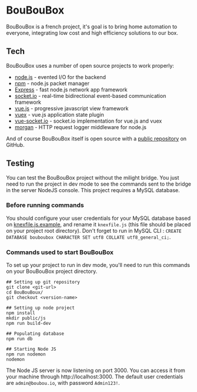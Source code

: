 # BouBouBox

BouBouBox is a french project, it's goal is to bring home automation to everyone, integrating low cost and high efficiency solutions to our box.

## Tech

BouBouBox uses a number of open source projects to work properly:

* [node.js](https://nodejs.org/en/) - evented I/O for the backend
* [npm](https://www.npmjs.com/) - node.js packet manager
* [Express](http://expressjs.com/) - fast node.js network app framework
* [socket.io](https://socket.io/) - real-time bidirectional event-based communication framework
* [vue.js](https://vuejs.org/) - progressive javascript view framework
* [vuex](https://vuex.vuejs.org) - vue.js application state plugin
* [vue-socket.io](https://github.com/MetinSeylan/Vue-Socket.io) - socket.io implementation for vue.js and vuex
* [morgan](https://github.com/expressjs/morgan) - HTTP request logger middleware for node.js

And of course BouBouBox itself is open source with a [public repository](https://github.com/Imbuzi/BouBouBox) on GitHub.

## Testing

You can test the BouBouBox project without the milight bridge. You just need to run the project in dev mode to see the commands sent to the bridge in the server NodeJS console.
This project requires a MySQL database.

### Before running commands

You should configure your user credentials for your MySQL database based on [knexfile.js.example](https://github.com/Imbuzi/BouBouBox/blob/master/knexfile.js.example), and rename it `knexfile.js` (this file should be placed on your project root directory).
Don't forget to run in MySQL CLI : `CREATE DATABASE bouboubox CHARACTER SET utf8 COLLATE utf8_general_ci;`.

### Commands used to start BouBouBox

To set up your project to run in dev mode, you'll need to run this commands on your BouBouBox project directory.

	## Setting up git repository
    git clone <git-url>
	cd BouBouBoux/
	git checkout <version-name>

	## Setting up node project
	npm install
	mkdir public/js
	npm run build-dev
	
	## Populating database
	npm run db

	## Starting Node JS
	npm run nodemon
	nodemon

The Node JS server is now listening on port 3000. You can access it from your machine through http://localhost:3000.
The default user credentials are `admin@boubou.io`, with password `Admin123!`.